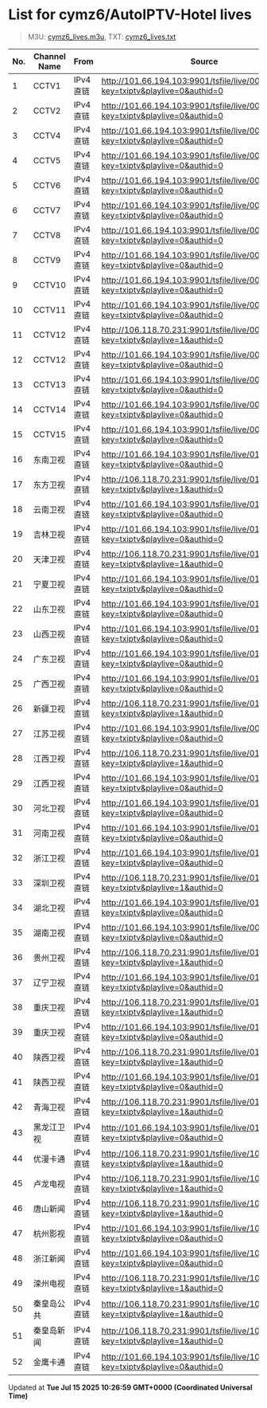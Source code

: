 # List for **cymz6/AutoIPTV-Hotel lives**

> M3U: [cymz6_lives.m3u](/cymz6_lives.m3u), TXT: [cymz6_lives.txt](/txt/cymz6_lives.txt)

| No. | Channel Name | From | Source |
| --- | ------------ | ---- | ------ |
| 1 | CCTV1 | IPv4 直链 | <http://101.66.194.103:9901/tsfile/live/0001_1.m3u8?key=txiptv&playlive=0&authid=0> |
| 2 | CCTV2 | IPv4 直链 | <http://101.66.194.103:9901/tsfile/live/0002_1.m3u8?key=txiptv&playlive=0&authid=0> |
| 3 | CCTV4 | IPv4 直链 | <http://101.66.194.103:9901/tsfile/live/0004_1.m3u8?key=txiptv&playlive=0&authid=0> |
| 4 | CCTV5 | IPv4 直链 | <http://101.66.194.103:9901/tsfile/live/0005_1.m3u8?key=txiptv&playlive=0&authid=0> |
| 5 | CCTV6 | IPv4 直链 | <http://101.66.194.103:9901/tsfile/live/0006_1.m3u8?key=txiptv&playlive=0&authid=0> |
| 6 | CCTV7 | IPv4 直链 | <http://101.66.194.103:9901/tsfile/live/0007_1.m3u8?key=txiptv&playlive=0&authid=0> |
| 7 | CCTV8 | IPv4 直链 | <http://101.66.194.103:9901/tsfile/live/0008_1.m3u8?key=txiptv&playlive=0&authid=0> |
| 8 | CCTV9 | IPv4 直链 | <http://101.66.194.103:9901/tsfile/live/0009_1.m3u8?key=txiptv&playlive=0&authid=0> |
| 9 | CCTV10 | IPv4 直链 | <http://101.66.194.103:9901/tsfile/live/0010_1.m3u8?key=txiptv&playlive=0&authid=0> |
| 10 | CCTV11 | IPv4 直链 | <http://101.66.194.103:9901/tsfile/live/0011_1.m3u8?key=txiptv&playlive=0&authid=0> |
| 11 | CCTV12 | IPv4 直链 | <http://106.118.70.231:9901/tsfile/live/0012_1.m3u8?key=txiptv&playlive=1&authid=0> |
| 12 | CCTV12 | IPv4 直链 | <http://101.66.194.103:9901/tsfile/live/0012_1.m3u8?key=txiptv&playlive=0&authid=0> |
| 13 | CCTV13 | IPv4 直链 | <http://101.66.194.103:9901/tsfile/live/0013_1.m3u8?key=txiptv&playlive=0&authid=0> |
| 14 | CCTV14 | IPv4 直链 | <http://101.66.194.103:9901/tsfile/live/0014_1.m3u8?key=txiptv&playlive=0&authid=0> |
| 15 | CCTV15 | IPv4 直链 | <http://101.66.194.103:9901/tsfile/live/0015_1.m3u8?key=txiptv&playlive=0&authid=0> |
| 16 | 东南卫视 | IPv4 直链 | <http://101.66.194.103:9901/tsfile/live/0137_1.m3u8?key=txiptv&playlive=0&authid=0> |
| 17 | 东方卫视 | IPv4 直链 | <http://106.118.70.231:9901/tsfile/live/0107_1.m3u8?key=txiptv&playlive=1&authid=0> |
| 18 | 云南卫视 | IPv4 直链 | <http://101.66.194.103:9901/tsfile/live/0119_1.m3u8?key=txiptv&playlive=0&authid=0> |
| 19 | 吉林卫视 | IPv4 直链 | <http://101.66.194.103:9901/tsfile/live/0116_1.m3u8?key=txiptv&playlive=0&authid=0> |
| 20 | 天津卫视 | IPv4 直链 | <http://106.118.70.231:9901/tsfile/live/0135_1.m3u8?key=txiptv&playlive=1&authid=0> |
| 21 | 宁夏卫视 | IPv4 直链 | <http://101.66.194.103:9901/tsfile/live/0112_1.m3u8?key=txiptv&playlive=0&authid=0> |
| 22 | 山东卫视 | IPv4 直链 | <http://101.66.194.103:9901/tsfile/live/0131_1.m3u8?key=txiptv&playlive=0&authid=0> |
| 23 | 山西卫视 | IPv4 直链 | <http://101.66.194.103:9901/tsfile/live/0118_1.m3u8?key=txiptv&playlive=0&authid=0> |
| 24 | 广东卫视 | IPv4 直链 | <http://101.66.194.103:9901/tsfile/live/0125_1.m3u8?key=txiptv&playlive=0&authid=0> |
| 25 | 广西卫视 | IPv4 直链 | <http://101.66.194.103:9901/tsfile/live/0113_1.m3u8?key=txiptv&playlive=0&authid=0> |
| 26 | 新疆卫视 | IPv4 直链 | <http://106.118.70.231:9901/tsfile/live/0110_1.m3u8?key=txiptv&playlive=1&authid=0> |
| 27 | 江苏卫视 | IPv4 直链 | <http://101.66.194.103:9901/tsfile/live/0017_1.m3u8?key=txiptv&playlive=0&authid=0> |
| 28 | 江西卫视 | IPv4 直链 | <http://106.118.70.231:9901/tsfile/live/0138_1.m3u8?key=txiptv&playlive=1&authid=0> |
| 29 | 江西卫视 | IPv4 直链 | <http://101.66.194.103:9901/tsfile/live/0138_1.m3u8?key=txiptv&playlive=0&authid=0> |
| 30 | 河北卫视 | IPv4 直链 | <http://101.66.194.103:9901/tsfile/live/0117_1.m3u8?key=txiptv&playlive=0&authid=0> |
| 31 | 河南卫视 | IPv4 直链 | <http://101.66.194.103:9901/tsfile/live/0139_1.m3u8?key=txiptv&playlive=0&authid=0> |
| 32 | 浙江卫视 | IPv4 直链 | <http://101.66.194.103:9901/tsfile/live/0124_1.m3u8?key=txiptv&playlive=0&authid=0> |
| 33 | 深圳卫视 | IPv4 直链 | <http://106.118.70.231:9901/tsfile/live/0126_1.m3u8?key=txiptv&playlive=1&authid=0> |
| 34 | 湖北卫视 | IPv4 直链 | <http://101.66.194.103:9901/tsfile/live/0132_1.m3u8?key=txiptv&playlive=0&authid=0> |
| 35 | 湖南卫视 | IPv4 直链 | <http://101.66.194.103:9901/tsfile/live/0019_1.m3u8?key=txiptv&playlive=0&authid=0> |
| 36 | 贵州卫视 | IPv4 直链 | <http://106.118.70.231:9901/tsfile/live/0120_1.m3u8?key=txiptv&playlive=1&authid=0> |
| 37 | 辽宁卫视 | IPv4 直链 | <http://101.66.194.103:9901/tsfile/live/0121_1.m3u8?key=txiptv&playlive=0&authid=0> |
| 38 | 重庆卫视 | IPv4 直链 | <http://106.118.70.231:9901/tsfile/live/0142_1.m3u8?key=txiptv&playlive=1&authid=0> |
| 39 | 重庆卫视 | IPv4 直链 | <http://101.66.194.103:9901/tsfile/live/0142_1.m3u8?key=txiptv&playlive=0&authid=0> |
| 40 | 陕西卫视 | IPv4 直链 | <http://106.118.70.231:9901/tsfile/live/0136_1.m3u8?key=txiptv&playlive=1&authid=0> |
| 41 | 陕西卫视 | IPv4 直链 | <http://101.66.194.103:9901/tsfile/live/0136_1.m3u8?key=txiptv&playlive=0&authid=0> |
| 42 | 青海卫视 | IPv4 直链 | <http://106.118.70.231:9901/tsfile/live/0140_1.m3u8?key=txiptv&playlive=1&authid=0> |
| 43 | 黑龙江卫视 | IPv4 直链 | <http://101.66.194.103:9901/tsfile/live/0143_1.m3u8?key=txiptv&playlive=0&authid=0> |
| 44 | 优漫卡通 | IPv4 直链 | <http://106.118.70.231:9901/tsfile/live/1013_1.m3u8?key=txiptv&playlive=1&authid=0> |
| 45 | 卢龙电视 | IPv4 直链 | <http://106.118.70.231:9901/tsfile/live/1016_1.m3u8?key=txiptv&playlive=1&authid=0> |
| 46 | 唐山新闻 | IPv4 直链 | <http://106.118.70.231:9901/tsfile/live/1009_1.m3u8?key=txiptv&playlive=1&authid=0> |
| 47 | 杭州影视 | IPv4 直链 | <http://101.66.194.103:9901/tsfile/live/1011_1.m3u8?key=txiptv&playlive=0&authid=0> |
| 48 | 浙江新闻 | IPv4 直链 | <http://101.66.194.103:9901/tsfile/live/1005_1.m3u8?key=txiptv&playlive=0&authid=0> |
| 49 | 滦州电视 | IPv4 直链 | <http://106.118.70.231:9901/tsfile/live/1018_1.m3u8?key=txiptv&playlive=1&authid=0> |
| 50 | 秦皇岛公共 | IPv4 直链 | <http://106.118.70.231:9901/tsfile/live/1007_1.m3u8?key=txiptv&playlive=1&authid=0> |
| 51 | 秦皇岛新闻 | IPv4 直链 | <http://106.118.70.231:9901/tsfile/live/1006_1.m3u8?key=txiptv&playlive=1&authid=0> |
| 52 | 金鹰卡通 | IPv4 直链 | <http://101.66.194.103:9901/tsfile/live/1000_1.m3u8?key=txiptv&playlive=0&authid=0> |

Updated at **Tue Jul 15 2025 10:26:59 GMT+0000 (Coordinated Universal Time)**
